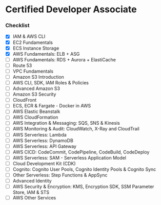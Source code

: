 # Certified Developer Associate 

### Checklist
- [x] IAM & AWS CLI
- [x] EC2 Fundamentals 
- [x] ECS Instance Storage
- [x] AWS Fundamentals: ELB + ASG 
- [ ] AWS Fundamentals: RDS + Aurora + ElastiCache 
- [ ] Route 53 
- [ ] VPC Fundamentals 
- [ ] Amazon S3 Introduction 
- [ ] AWS CLI, SDK, IAM Roles & Policies
- [ ] Advanced Amazon S3 
- [ ] Amazon S3 Security 
- [ ] CloudFront 
- [ ] ECS, ECR & Fargate - Docker in AWS
- [ ] AWS Elastic Beanstalk
- [ ] AWS CloudFormation 
- [ ] AWS Integration & Messaging: SQS, SNS & Kinesis 
- [ ] AWS Monitoring & Audit: CloudWatch, X-Ray and CloudTrail 
- [ ] AWS Serverless: Lambda 
- [ ] AWS Serverless: DynamoDB
- [ ] AWS Serverless: API Gateway
- [ ] AWS CICD: CodeCommit, CodePipeline, CodeBuild, CodeDeploy
- [ ] AWS Serverless: SAM - Serverless Application Model
- [ ] Cloud Development Kit (CDK)
- [ ] Cognito: Cognito User Pools, Cognito Identity Pools & Cognito Sync
- [ ] Other Serverless: Step Functions & AppSync
- [ ] Advanced Identity
- [ ] AWS Security & Encryption: KMS, Encryption SDK, SSM Parameter Store, IAM & STS
- [ ] AWS Other Services
